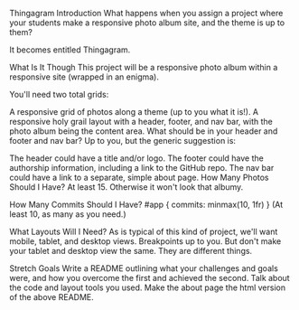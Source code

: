 Thingagram
Introduction
What happens when you assign a project where your students make a responsive photo album site, and the theme is up to them?

It becomes entitled Thingagram.

What Is It Though
This project will be a responsive photo album within a responsive site (wrapped in an enigma).

You'll need two total grids:

A responsive grid of photos along a theme (up to you what it is!).
A responsive holy grail layout with a header, footer, and nav bar, with the photo album being the content area.
What should be in your header and footer and nav bar? Up to you, but the generic suggestion is:

The header could have a title and/or logo.
The footer could have the authorship information, including a link to the GitHub repo.
The nav bar could have a link to a separate, simple about page.
How Many Photos Should I Have?
At least 15. Otherwise it won't look that albumy.

How Many Commits Should I Have?
#app {
  commits: minmax(10, 1fr)
}
(At least 10, as many as you need.)

What Layouts Will I Need?
As is typical of this kind of project, we'll want mobile, tablet, and desktop views. Breakpoints up to you. But don't make your tablet and desktop view the same. They are different things.

Stretch Goals
Write a README outlining what your challenges and goals were, and how you overcome the first and achieved the second. Talk about the code and layout tools you used.
Make the about page the html version of the above README.
